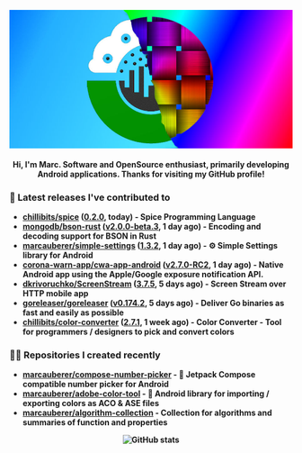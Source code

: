 <p align="center">
	<img src="https://raw.githubusercontent.com/marcauberer/marcauberer/master/images/frontpage-image.jpg">
	<br><br>
	<b>Hi, I'm Marc. Software and OpenSource enthusiast, primarily developing Android applications. Thanks for visiting my GitHub profile!
</p>

### 🚀 Latest releases I've contributed to


- [chillibits/spice](https://github.com/chillibits/spice) ([0.2.0](https://github.com/chillibits/spice/releases/tag/0.2.0), today) - Spice Programming Language
- [mongodb/bson-rust](https://github.com/mongodb/bson-rust) ([v2.0.0-beta.3](https://github.com/mongodb/bson-rust/releases/tag/v2.0.0-beta.3), 1 day ago) - Encoding and decoding support for BSON in Rust
- [marcauberer/simple-settings](https://github.com/marcauberer/simple-settings) ([1.3.2](https://github.com/marcauberer/simple-settings/releases/tag/1.3.2), 1 day ago) - ⚙️ Simple Settings library for Android
- [corona-warn-app/cwa-app-android](https://github.com/corona-warn-app/cwa-app-android) ([v2.7.0-RC2](https://github.com/corona-warn-app/cwa-app-android/releases/tag/v2.7.0-RC2), 1 day ago) - Native Android app using the Apple/Google exposure notification API.
- [dkrivoruchko/ScreenStream](https://github.com/dkrivoruchko/ScreenStream) ([3.7.5](https://github.com/dkrivoruchko/ScreenStream/releases/tag/3.7.5), 5 days ago) - Screen Stream over HTTP mobile app
- [goreleaser/goreleaser](https://github.com/goreleaser/goreleaser) ([v0.174.2](https://github.com/goreleaser/goreleaser/releases/tag/v0.174.2), 5 days ago) - Deliver Go binaries as fast and easily as possible
- [chillibits/color-converter](https://github.com/chillibits/color-converter) ([2.7.1](https://github.com/chillibits/color-converter/releases/tag/2.7.1), 1 week ago) - Color Converter - Tool for programmers / designers to pick and convert colors

### 👨‍💻 Repositories I created recently
- [marcauberer/compose-number-picker](https://github.com/marcauberer/compose-number-picker) - 🔢 Jetpack Compose compatible number picker for Android
- [marcauberer/adobe-color-tool](https://github.com/marcauberer/adobe-color-tool) - 🎨 Android library for importing / exporting colors as ACO &amp; ASE files
- [marcauberer/algorithm-collection](https://github.com/marcauberer/algorithm-collection) - Collection for algorithms and summaries of function and properties

<p align="center">
	<img src="https://github-readme-stats.vercel.app/api?username=marcauberer&show_icons=true&theme=dark" alt="GitHub stats">
</p>
